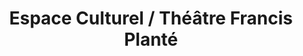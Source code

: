 ---
title: "Espace Culturel / Théâtre Francis Planté"
url: /orthez/espace-culturel-theatre-francis-plante/
shop: Bücher
---